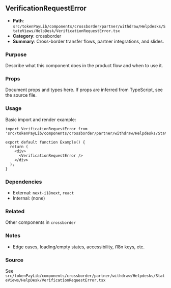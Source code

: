 ## VerificationRequestError

- **Path**: `src/tokenPayLib/components/crossborder/partner/withdraw/Helpdesks/StateViews/HelpDesk/VerificationRequestError.tsx`
- **Category**: crossborder
- **Summary**: Cross-border transfer flows, partner integrations, and slides.

### Purpose
Describe what this component does in the product flow and when to use it.

### Props
Document props and types here. If props are inferred from TypeScript, see the source file.

### Usage
Basic import and render example:


```tsx
import VerificationRequestError from 'src/tokenPayLib/components/crossborder/partner/withdraw/Helpdesks/StateViews/HelpDesk/VerificationRequestError';

export default function Example() {
  return (
    <div>
      <VerificationRequestError />
    </div>
  );
}

```

### Dependencies
- External: `next-i18next`, `react`
- Internal: (none)

### Related
Other components in `crossborder`

### Notes
- Edge cases, loading/empty states, accessibility, i18n keys, etc.

### Source
See `src/tokenPayLib/components/crossborder/partner/withdraw/Helpdesks/StateViews/HelpDesk/VerificationRequestError.tsx`
